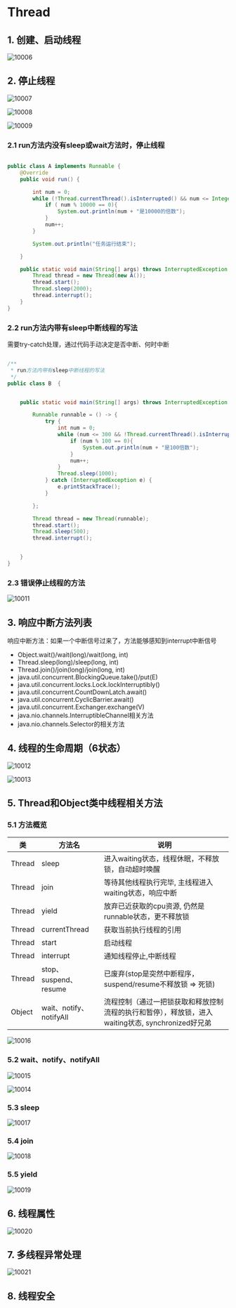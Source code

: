 # Thread

## 1. 创建、启动线程

![10006](img/10006.png)


## 2. 停止线程

![10007](img/10007.png)

![10008](img/10008.png)

![10009](img/10009.png)

### 2.1 run方法内没有sleep或wait方法时，停止线程

```java

public class A implements Runnable {
    @Override
    public void run() {

        int num = 0;
        while (!Thread.currentThread().isInterrupted() && num <= Integer.MAX_VALUE / 2){
            if ( num % 10000 == 0){
                System.out.println(num + "是10000的倍数");
            }
            num++;
        }

        System.out.println("任务运行结束");

    }

    public static void main(String[] args) throws InterruptedException {
        Thread thread = new Thread(new A());
        thread.start();
        Thread.sleep(2000);
        thread.interrupt();
    }
}

```

### 2.2 run方法内带有sleep中断线程的写法

需要try-catch处理，通过代码手动决定是否中断、何时中断

```java

/**
 * run方法内带有sleep中断线程的写法
 */
public class B  {


    public static void main(String[] args) throws InterruptedException {

        Runnable runnable = () -> {
            try {
                int num = 0;
                while (num <= 300 && !Thread.currentThread().isInterrupted()){
                    if (num % 100 == 0){
                        System.out.println(num + "是100倍数");
                    }
                    num++;
                }
                Thread.sleep(1000);
            } catch (InterruptedException e) {
                e.printStackTrace();
            }

        };

        Thread thread = new Thread(runnable);
        thread.start();
        Thread.sleep(500);
        thread.interrupt();


    }
}

```
### 2.3 错误停止线程的方法

![10011](img/10011.png)

## 3. 响应中断方法列表

响应中断方法：如果一个中断信号过来了，方法能够感知到interrupt中断信号


* Object.wait()/wait(long)/wait(long, int)
* Thread.sleep(long)/sleep(long, int)
* Thread.join()/join(long)/join(long, int)
* java.util.concurrent.BlockingQueue.take()/put(E)
* java.util.concurrent.locks.Lock.lockInterruptibly()
* java.util.concurrent.CountDownLatch.await()
* java.util.concurrent.CyclicBarrier.await()
* java.util.concurrent.Exchanger.exchange(V)
* java.nio.channels.InterruptibleChannel相关方法
* java.nio.channels.Selector的相关方法

## 4. 线程的生命周期（6状态）

![10012](img/10012.png)

![10013](img/10013.png)

## 5. Thread和Object类中线程相关方法

### 5.1 方法概览

| 类               | 方法名                  | 说明                                                                                              |
| ---------------- | ---------------         | ---------------                                                                                   |
| Thread           | sleep                   | 进入waiting状态，线程休眠，不释放锁，自动超时唤醒                                                 |
| Thread           | join                    | 等待其他线程执行完毕, 主线程进入waiting状态，响应中断                                             |
| Thread           | yield                   | 放弃已近获取的cpu资源, 仍然是runnable状态，更不释放锁                                             |
| Thread           | currentThread           | 获取当前执行线程的引用                                                                            |
| Thread           | start                   | 启动线程                                                                                          |
| Thread           | interrupt               | 通知线程停止,中断线程                                                                             |
| Thread           | stop、suspend、resume   | 已废弃(stop是突然中断程序，suspend/resume不释放锁 => 死锁)                                        |
| Object           | wait、notify、notifyAll | 流程控制（通过一把锁获取和释放控制流程的执行和暂停），释放锁，进入waiting状态, synchronized好兄弟 |


![10016](img/10016.png)

### 5.2 wait、notify、notifyAll

![10015](img/10015.png)

![10014](img/10014.png)


### 5.3 sleep

![10017](img/10017.png)

### 5.4 join

![10018](img/10018.png)




### 5.5 yield

![10019](img/10019.png)

## 6. 线程属性

![10020](img/10020.png)


## 7. 多线程异常处理


![10021](img/10021.png)

## 8. 线程安全

































